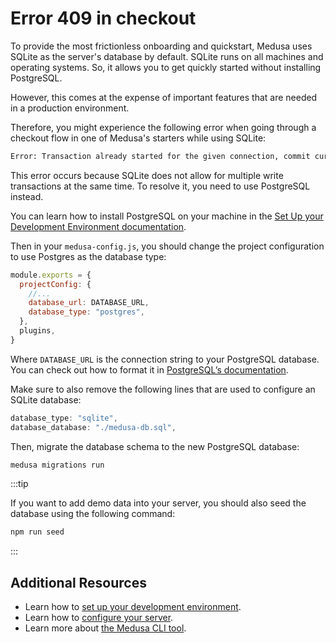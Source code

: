 # Error 409 in checkout

To provide the most frictionless onboarding and quickstart, Medusa uses SQLite as the server's database by default. SQLite runs on all machines and operating systems. So, it allows you to get quickly started without installing PostgreSQL.

However, this comes at the expense of important features that are needed in a production environment.

Therefore, you might experience the following error when going through a checkout flow in one of Medusa's starters while using SQLite:

```bash noHeader
Error: Transaction already started for the given connection, commit current transaction before starting a new one.
```

This error occurs because SQLite does not allow for multiple write transactions at the same time. To resolve it, you need to use PostgreSQL instead.

You can learn how to install PostgreSQL on your machine in the [Set Up your Development Environment documentation](../tutorial/0-set-up-your-development-environment.mdx#postgresql).

Then in your `medusa-config.js`, you should change the project configuration to use Postgres as the database type:

```jsx
module.exports = {
  projectConfig: {
    //...
    database_url: DATABASE_URL,
    database_type: "postgres",
  },
  plugins,
}
```

Where `DATABASE_URL` is the connection string to your PostgreSQL database. You can check out how to format it in [PostgreSQL’s documentation](https://www.postgresql.org/docs/current/libpq-connect.html).

Make sure to also remove the following lines that are used to configure an SQLite database:

```jsx
database_type: "sqlite",
database_database: "./medusa-db.sql",
```

Then, migrate the database schema to the new PostgreSQL database:

```bash
medusa migrations run
```

:::tip

If you want to add demo data into your server, you should also seed the database using the following command:

```bash npm2yarn noHeader
npm run seed
```

:::

## Additional Resources

- Learn how to [set up your development environment](../tutorial/0-set-up-your-development-environment.mdx).
- Learn how to [configure your server](../usage/configurations.md).
- Learn more about [the Medusa CLI tool](../cli/reference.md).
